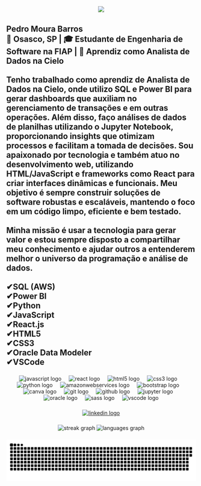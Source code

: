 <div align="center">
  <img height="460" src="https://i.pinimg.com/originals/2b/ad/fa/2badfaa932f37114daa074a85a75a847.gif"  />
</div>

###

<h2 align="left">Pedro Moura Barros<br>📍 Osasco, SP | 🎓 Estudante de Engenharia de Software na FIAP | 💼 Aprendiz como Analista de Dados na Cielo<br><br>Tenho trabalhado como aprendiz de Analista de Dados na Cielo, onde utilizo SQL e Power BI para gerar dashboards que auxiliam no gerenciamento de transações e em outras operações. Além disso, faço análises de dados de planilhas utilizando o Jupyter Notebook, proporcionando insights que otimizam processos e facilitam a tomada de decisões. Sou apaixonado por tecnologia e também atuo no desenvolvimento web, utilizando HTML/JavaScript e frameworks como React para criar interfaces dinâmicas e funcionais. Meu objetivo é sempre construir soluções de software robustas e escaláveis, mantendo o foco em um código limpo, eficiente e bem testado.<br><br>Minha missão é usar a tecnologia para gerar valor e estou sempre disposto a compartilhar meu conhecimento e ajudar outros a entenderem melhor o universo da programação e análise de dados.<br><br>✔SQL (AWS)<br>✔Power BI<br>✔Python<br>✔JavaScript<br>✔React.js<br>✔HTML5<br>✔CSS3<br>✔Oracle Data Modeler<br>✔VSCode</h2>

###

<div align="center">
  <img src="https://cdn.jsdelivr.net/gh/devicons/devicon/icons/javascript/javascript-original.svg" height="30" alt="javascript logo"  />
  <img width="12" />
  <img src="https://cdn.jsdelivr.net/gh/devicons/devicon/icons/react/react-original-wordmark.svg" height="30" alt="react logo"  />
  <img width="12" />
  <img src="https://cdn.jsdelivr.net/gh/devicons/devicon/icons/html5/html5-original.svg" height="30" alt="html5 logo"  />
  <img width="12" />
  <img src="https://cdn.jsdelivr.net/gh/devicons/devicon/icons/css3/css3-original.svg" height="30" alt="css3 logo"  />
  <img width="12" />
  <img src="https://cdn.jsdelivr.net/gh/devicons/devicon/icons/python/python-original.svg" height="30" alt="python logo"  />
  <img width="12" />
  <img src="https://skillicons.dev/icons?i=aws" height="30" alt="amazonwebservices logo"  />
  <img width="12" />
  <img src="https://cdn.jsdelivr.net/gh/devicons/devicon/icons/bootstrap/bootstrap-original.svg" height="30" alt="bootstrap logo"  />
  <img width="12" />
  <img src="https://cdn.jsdelivr.net/gh/devicons/devicon/icons/canva/canva-original.svg" height="30" alt="canva logo"  />
  <img width="12" />
  <img src="https://cdn.jsdelivr.net/gh/devicons/devicon/icons/git/git-original.svg" height="30" alt="git logo"  />
  <img width="12" />
  <img src="https://skillicons.dev/icons?i=github" height="30" alt="github logo"  />
  <img width="12" />
  <img src="https://cdn.jsdelivr.net/gh/devicons/devicon/icons/jupyter/jupyter-original.svg" height="30" alt="jupyter logo"  />
  <img width="12" />
  <img src="https://cdn.jsdelivr.net/gh/devicons/devicon/icons/oracle/oracle-original.svg" height="30" alt="oracle logo"  />
  <img width="12" />
  <img src="https://cdn.jsdelivr.net/gh/devicons/devicon/icons/sass/sass-original.svg" height="30" alt="sass logo"  />
  <img width="12" />
  <img src="https://cdn.jsdelivr.net/gh/devicons/devicon/icons/vscode/vscode-original.svg" height="30" alt="vscode logo"  />
</div>

###

<div align="center">
  <a href="https://www.linkedin.com/in/pedro-moura-barros-931a21267/" target="_blank">
    <img src="https://img.shields.io/static/v1?message=LinkedIn&logo=linkedin&label=&color=0077B5&logoColor=white&labelColor=&style=flat" height="36" alt="linkedin logo"  />
  </a>
</div>

###

<div align="center">
  <img src="https://streak-stats.demolab.com?user=pedromourabarros&locale=pt-br&mode=daily&theme=radical&hide_border=false&border_radius=5" height="150" alt="streak graph"  />
  <img src="https://github-readme-stats.vercel.app/api/top-langs?username=pedromourabarros&locale=pt-br&hide_title=false&layout=compact&card_width=320&langs_count=5&theme=radical&hide_border=false" height="150" alt="languages graph"  />
</div>

###

<picture align="center">
  <source media="(prefers-color-scheme: dark)" srcset="https://raw.githubusercontent.com/pedromourabarros/pedromourabarros/output/github-contribution-grid-snake-dark.svg">
  <source media="(prefers-color-scheme: light)" srcset="https://raw.githubusercontent.com/pedromourabarros/pedromourabarros/output/github-contribution-grid-snake-dark.svg">
  <img align="center" alt="github contribution grid snake animation" src="https://raw.githubusercontent.com/pedromourabarros/pedromourabarros/output/github-contribution-grid-snake.svg">
</picture>
